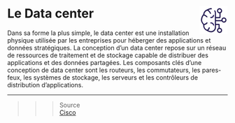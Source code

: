 # **Le Data center** <a href="../"><img src="../../assets/bi.svg" alt="Business intelligence" align="right" height="64px"></a>
Dans sa forme la plus simple, le data center est une installation physique utilisée par les entreprises pour héberger des applications et données stratégiques. La conception d’un data center repose sur un réseau de ressources de traitement et de stockage capable de distribuer des applications et des données partagées. Les composants clés d’une conception de data center sont les routeurs, les commutateurs, les pares-feux, les systèmes de stockage, les serveurs et les contrôleurs de distribution d’applications.  

___
>>>Source  
[Cisco](https://www.cisco.com/c/fr_fr/solutions/data-center-virtualization/what-is-a-data-center.html)